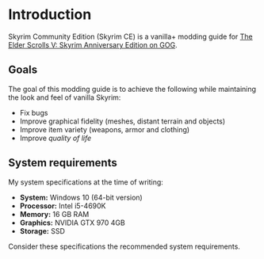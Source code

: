 # Introduction

Skyrim Community Edition (Skyrim CE) is a vanilla+ modding guide for [The Elder Scrolls V: Skyrim Anniversary Edition on GOG](https://www.gog.com/en/game/the_elder_scrolls_v_skyrim_anniversary_edition).

## Goals

The goal of this modding guide is to achieve the following while maintaining the look and feel of vanilla Skyrim:

- Fix bugs
- Improve graphical fidelity (meshes, distant terrain and objects)
- Improve item variety (weapons, armor and clothing)
- Improve *quality of life*

## System requirements

My system specifications at the time of writing:

- **System:** Windows 10 (64-bit version)
- **Processor:** Intel i5-4690K
- **Memory:** 16 GB RAM
- **Graphics:** NVIDIA GTX 970 4GB
- **Storage:** SSD

Consider these specifications the recommended system requirements.

